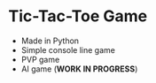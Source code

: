# Tic-Tac-Toe Game
- Made in Python
- Simple console line game
- PVP game
- AI game (**WORK IN PROGRESS**)
